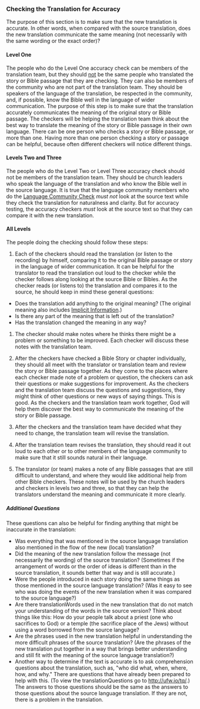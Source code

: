 
### Checking the Translation for Accuracy

The purpose of this section is to make sure that the new translation is accurate. In other words, when compared with the source translation, does the new translation communicate the same meaning (not necessarily with the same wording or the exact order)? 

#### Level One

The people who do the Level One accuracy check can be members of the translation team, but they should <u>not</u> be the same people who translated the story or Bible passage that they are checking. They can also be members of the community who are not part of the translation team. They should be speakers of the language of the translation, be respected in the community, and, if possible, know the Bible well in the language of wider communication. The purpose of this step is to make sure that the translation accurately communicates the meaning of the original story or Bible passage. The checkers will be helping the translation team think about the best way to translate the meaning of the story or Bible passage in their own language. There can be one person who checks a story or Bible passage, or more than one. Having more than one person checking a story or passage can be helpful, because often different checkers will notice different things. 

#### Levels Two and Three

The people who do the Level Two or Level Three accuracy check should not be members of the translation team. They should be church leaders who speak the language of the translation and who know the Bible well in the source language. It is true that the language community members who do the [Language Community Check](en/ta/checking/man/language-community-check) *must not* look at the source text while they check the translation for naturalness and clarity. But for accuracy testing, the accuracy checkers *must* look at the source text so that they can compare it with the new translation.

#### All Levels

The people doing the checking should follow these steps:

1. Each of the checkers should read the translation (or listen to the recording) by himself, comparing it to the original Bible passage or story in the language of wider communication. It can be helpful for the translator to read the translation out loud to the checker while the checker follows along looking at the source Bible or Bibles. As the checker reads (or listens to) the translation and compares it to the source, he should keep in mind these general questions:

  * Does the translation add anything to the original meaning? (The original meaning also includes [Implicit Information](en/ta/translate/man/figs-explicit).)
  * Is there any part of the meaning that is left out of the translation?
  * Has the translation changed the meaning in any way?

1. The checker should make notes where he thinks there might be a problem or something to be improved. Each checker will discuss these notes with the translation team.

1. After the checkers have checked a Bible Story or chapter individually, they should all meet with the translator or translation team and review the story or Bible passage together. As they come to the places where each checker made note of a problem or question, the checkers can ask their questions or make suggestions for improvement. As the checkers and the translation team discuss the questions and suggestions, they might think of other questions or new ways of saying things. This is good. As the checkers and the translation team work together, God will help them discover the best way to communicate the meaning of the story or Bible passage. 

1. After the checkers and the translation team have decided what they need to change, the translation team will revise the translation. 

1. After the translation team revises the translation, they should read it out loud to each other or to other members of the language community to make sure that it still sounds natural in their language. 

1. The translator (or team) makes a note of any Bible passages that are still difficult to understand, and where they would like additional help from other Bible checkers. These notes will be used by the church leaders and checkers in levels two and three, so that they can help the translators understand the meaning and communicate it more clearly. 

##### Additional Questions

These questions can also be helpful for finding anything that might be inaccurate in the translation:

  * Was everything that was mentioned in the source language translation also mentioned in the flow of the new (local) translation? 
  * Did the meaning of the new translation follow the message (not necessarily the wording) of the source translation? (Sometimes if the arrangement of words or the order of ideas is different than in the source translation, it sounds better that way and is still accurate.)
  * Were the people introduced in each story doing the same things as those mentioned in the source language translation? (Was it easy to see who was doing the events of the new translation when it was compared to the source language?)
  * Are there translationWords used in the new translation that do not match your understanding of the words in the source version? Think about things like this: How do your people talk about a priest (one who sacrifices to God) or a temple (the sacrifice place of the Jews) without using a word borrowed from the source language?
  * Are the phrases used in the new translation helpful in understanding the more difficult phrases of the source translation? (Are the phrases of the new translation put together in a way that brings better understanding and still fit with the meaning of the source language translation?)
  * Another way to determine if the text is accurate is to ask comprehension questions about the translation, such as, "who did what, when, where, how, and why." There are questions that have already been prepared to help with this. (To view the translationQuestions go to http://ufw.io/tq/.) The answers to those questions should be the same as the answers to those questions about the source language translation. If they are not, there is a problem in the translation.